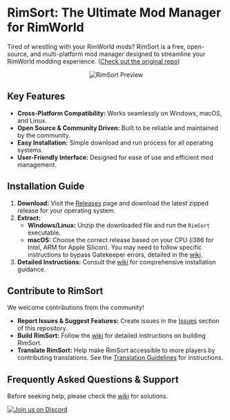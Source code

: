 # RimSort: The Ultimate Mod Manager for RimWorld

Tired of wrestling with your RimWorld mods? RimSort is a free, open-source, and multi-platform mod manager designed to streamline your RimWorld modding experience. ([Check out the original repo](https://github.com/RimSort/RimSort))

<p align="center">
    <img src="./docs/rimsort_preview.png" alt="RimSort Preview">
</p>

## Key Features

*   **Cross-Platform Compatibility:** Works seamlessly on Windows, macOS, and Linux.
*   **Open Source & Community Driven:** Built to be reliable and maintained by the community.
*   **Easy Installation:** Simple download and run process for all operating systems.
*   **User-Friendly Interface:** Designed for ease of use and efficient mod management.

## Installation Guide

1.  **Download:** Visit the [Releases](https://github.com/RimSort/RimSort/releases) page and download the latest zipped release for your operating system.
2.  **Extract:**
    *   **Windows/Linux:** Unzip the downloaded file and run the `RimSort` executable.
    *   **macOS:** Choose the correct release based on your CPU (i386 for Intel, ARM for Apple Silicon). You may need to follow specific instructions to bypass Gatekeeper errors, detailed in the [wiki](https://rimsort.github.io/RimSort/user-guide/downloading-and-installing#macos).
3.  **Detailed Instructions:** Consult the [wiki](https://rimsort.github.io/RimSort/) for comprehensive installation guidance.

## Contribute to RimSort

We welcome contributions from the community!

*   **Report Issues & Suggest Features:** Create issues in the [Issues](https://github.com/RimSort/RimSort/issues) section of this repository.
*   **Build RimSort:** Follow the [wiki](https://rimsort.github.io/RimSort/) for detailed instructions on building RimSort.
*   **Translate RimSort:** Help make RimSort accessible to more players by contributing translations. See the [Translation Guidelines](https://rimsort.github.io/RimSort/development-guide/translation-guidelines) for instructions.

## Frequently Asked Questions & Support

Before seeking help, please check the [wiki](https://rimsort.github.io/RimSort/) for solutions.

[![Join us on Discord](https://github-production-user-asset-6210df.s3.amazonaws.com/2766946/248529301-486f4f8c-fed5-4fe1-832f-6461b7ce3a55.png)](https://discord.gg/aV7g69JmR2)